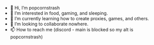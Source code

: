 - 👋 Hi, I’m popcornstrash
- 👀 I’m interested in food, gaming, and sleeping.
- 🌱 I’m currently learning how to create proxies, games, and others.
- 💞️ I’m looking to collaborate nowhere.
- 📫 How to reach me (discord - main is blocked so my alt is popcornstrash)

<!---
popcornstrash/popcornstrash is a ✨ special ✨ repository because its `README.md` (this file) appears on your GitHub profile.
You can click the Preview link to take a look at your changes.
--->
